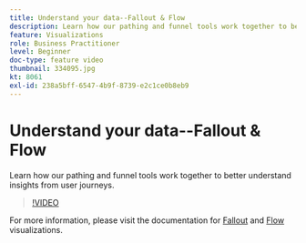 ```yaml
---
title: Understand your data--Fallout & Flow
description: Learn how our pathing and funnel tools work together to better understand insights from user journeys.
feature: Visualizations
role: Business Practitioner
level: Beginner
doc-type: feature video
thumbnail: 334095.jpg
kt: 8061
exl-id: 238a5bff-6547-4b9f-8739-e2c1ce0b8eb9
---
```

# Understand your data--Fallout & Flow

Learn how our pathing and funnel tools work together to better understand insights from user journeys.

>[!VIDEO](https://video.tv.adobe.com/v/334095/?quality=12&learn=on)

For more information, please visit the documentation for [Fallout](https://experienceleague.adobe.com/docs/analytics/analyze/analysis-workspace/visualizations/fallout/fallout-flow.html?lang=en) and [Flow](https://experienceleague.adobe.com/docs/analytics/analyze/analysis-workspace/visualizations/flow/flow.html?lang=en) visualizations.
